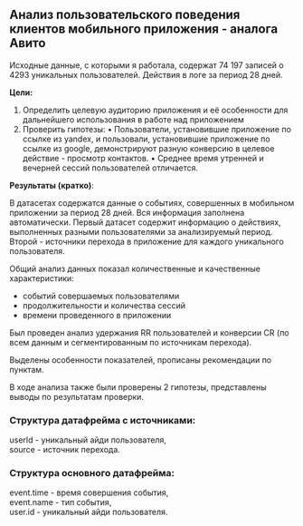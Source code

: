 ## Анализ пользовательского поведения клиентов мобильного приложения - аналога Авито

Исходные данные, с которыми я работала, содержат 74 197 записей о 4293 уникальных пользователей. Действия в логе за период 28 дней.

**Цели:**
1. Определить целевую аудиторию приложения и её особенности для дальнейшего
использования в работе над приложением
2. Проверить гипотезы:
• Пользователи, установившие приложение по ссылке из yandex, и пользовали, установившие
приложение по ссылке из google, демонстрируют разную конверсию в целевое действие -
просмотр контактов.
• Среднее время утренней и вечерней сессий пользователей отличается.

**Результаты (кратко)**:

В датасетах содержатся данные о событиях, совершенных в мобильном приложении за период 28 дней. Вся информация заполнена автоматически. 
Первый датасет содержит информацию о действиях, выполненных разными пользователями за анализируемый период. Второй - источники перехода в приложение для каждого уникального пользователя.

Общий анализ данных показал количественные и качественные характеристики:
- событий совершаемых пользователями
- продолжительности и количества сессий
- времени проведенного в приложении

Был проведен анализ удержания RR пользователей и конверсии CR (по всем данным и сегментированным по источникам перехода).

Выделены особенности показателей, прописаны рекомендации по пунктам.

В ходе анализа также были проверены 2 гипотезы, представлены выводы по результатам проверки.

### Структура датафрейма с источниками:
userId - уникальный айди пользователя,  
source - источник перехода.

### Структура основного датафрейма:
event.time - время совершения события,  
event.name - тип события,  
user.id - уникальный айди пользователя.
